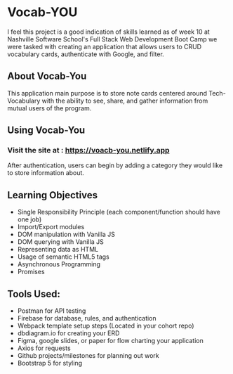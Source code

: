 # Vocab-YOU

I feel this project is a good indication of skills learned as of week 10 at Nashville Software School's Full Stack Web Development Boot Camp we were tasked with creating an application that allows users to CRUD vocabulary cards, authenticate with Google, and filter.

## About Vocab-You

This application main purpose is to store note cards centered around Tech-Vocabulary with the ability to see, share, and gather information from mutual users of the program.

## Using Vocab-You
### Visit the site at : https://voacb-you.netlify.app

After authentication, users can begin by adding a category they would like to store information about. 



## Learning Objectives
- Single Responsibility Principle (each component/function should have one job)
- Import/Export modules
- DOM manipulation with Vanilla JS
- DOM querying with Vanilla JS
- Representing data as HTML
- Usage of semantic HTML5 tags
- Asynchronous Programming
- Promises

## Tools Used:

- Postman for API testing
- Firebase for database, rules, and authentication
- Webpack template setup steps (Located in your cohort repo)
- dbdiagram.io for creating your ERD
- Figma, google slides, or paper for flow charting your application
- Axios for requests
- Github projects/milestones for planning out work
- Bootstrap 5 for styling
